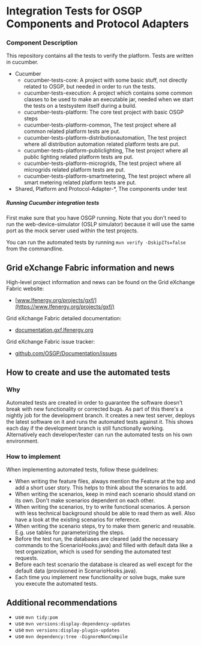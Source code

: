 # Integration Tests for OSGP Components and Protocol Adapters

### Component Description

This repository contains all the tests to verify the platform.
Tests are written in cucumber.

- Cucumber
  - cucumber-tests-core: A project with some basic stuff, not directly related to OSGP, but needed in order to run the tests.
  - cucumber-tests-execution: A project which contains some common classes to be used to make an executable jar, needed when we start the tests on a testsystem itself during a build.
  - cucumber-tests-platform: The core test project with basic OSGP steps
  - cucumber-tests-platform-common, The test project where all common related platform tests are put.
  - cucumber-tests-platform-distributionautomation, The test project where all distribution automation related platform tests are put.
  - cucumber-tests-platform-publiclighting, The test project where all public lighting related platform tests are put.
  - cucumber-tests-platform-microgrids, The test project where all microgrids related platform tests are put.
  - cucumber-tests-platform-smartmetering, The test project where all smart metering related platform tests are put.
- Shared, Platform and Protocol-Adapter-*, The components under test

##### Running Cucumber integration tests

First make sure that you have OSGP running. Note that you don't need to run the web-device-simulator (OSLP simulator) because it will use the same port as the mock server used within the test projects.

You can run the automated tests by running
`mvn verify -DskipITs=false`
from the commandline.

## Grid eXchange Fabric information and news

High-level project information and news can be found on the Grid eXchange Fabric website:
* [www.lfenergy.org/projects/gxf/](https://www.lfenergy.org/projects/gxf/)

Grid eXchange Fabric detailed documentation:
* [documentation.gxf.lfenergy.org](https://documentation.gxf.lfenergy.org/)

Grid eXchange Fabric issue tracker:
* [github.com/OSGP/Documentation/issues](https://github.com/OSGP/Documentation/issues)

## How to create and use the automated tests

### Why
Automated tests are created in order to guarantee the software doesn't break with new functionality or corrected bugs. As part of this there's a nightly job for the development branch. It creates a new test server, deploys the latest software on it and runs the automated tests against it. This shows each day if the development branch is still functionally working.
Alternatively each developer/tester can run the automated tests on his own environment.

### How to implement
When implementing automated tests, follow these guidelines:

* When writing the feature files, always mention the Feature at the top and add a short user story. This helps to think about the scenarios to add.
* When writing the scenarios, keep in mind each scenario should stand on its own. Don't make scenarios dependent on each other.
* When writing the scenarios, try to write functional scenarios. A person with less technical background should be able to read them as well. Also have a look at the existing scenarios for reference.
* When writing the scenario steps, try to make them generic and reusable. E.g. use tables for parameterizing the steps.
* Before the test run, the databases are cleared (add the necessary commands to the ScenarioHooks.java) and filled with default data like a test organization, which is used for sending the automated test requests.
* Before each test scenario the database is cleared as well except for the default data (provisioned in ScenarioHooks.java).
* Each time you implement new functionality or solve bugs, make sure you execute the automated tests.

## Additional recommendations

* use ```mvn tidy:pom```
* use ```mvn versions:display-dependency-updates```
* use ```mvn versions:display-plugin-updates```
* use ```mvn dependency:tree -DignoreNonCompile```

